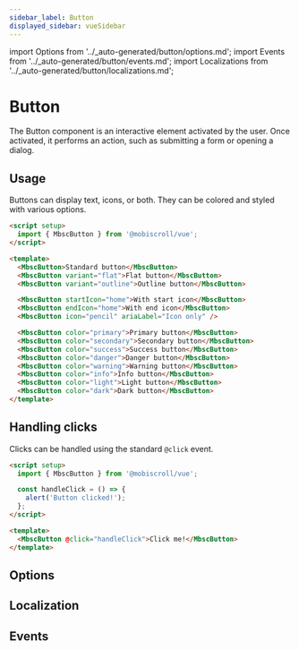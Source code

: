 ```yaml
---
sidebar_label: Button
displayed_sidebar: vueSidebar
---
```


import Options from '../\_auto-generated/button/options.md';
import Events from '../\_auto-generated/button/events.md';
import Localizations from '../\_auto-generated/button/localizations.md';

# Button

The Button component is an interactive element activated by the user.
Once activated, it performs an action, such as submitting a form or opening a dialog.

## Usage

Buttons can display text, icons, or both. They can be colored and styled with various options.

```html
<script setup>
  import { MbscButton } from '@mobiscroll/vue';
</script>

<template>
  <MbscButton>Standard button</MbscButton>
  <MbscButton variant="flat">Flat button</MbscButton>
  <MbscButton variant="outline">Outline button</MbscButton>

  <MbscButton startIcon="home">With start icon</MbscButton>
  <MbscButton endIcon="home">With end icon</MbscButton>
  <MbscButton icon="pencil" ariaLabel="Icon only" />

  <MbscButton color="primary">Primary button</MbscButton>
  <MbscButton color="secondary">Secondary button</MbscButton>
  <MbscButton color="success">Success button</MbscButton>
  <MbscButton color="danger">Danger button</MbscButton>
  <MbscButton color="warning">Warning button</MbscButton>
  <MbscButton color="info">Info button</MbscButton>
  <MbscButton color="light">Light button</MbscButton>
  <MbscButton color="dark">Dark button</MbscButton>
</template>
```

## Handling clicks

Clicks can be handled using the standard `@click` event.

```html
<script setup>
  import { MbscButton } from '@mobiscroll/vue';

  const handleClick = () => {
    alert('Button clicked!');
  };
</script>

<template>
  <MbscButton @click="handleClick">Click me!</MbscButton>
</template>
```

<div className="option-list">

## Options

<Options />

## Localization

<Localizations />

## Events

<Events />

</div>
